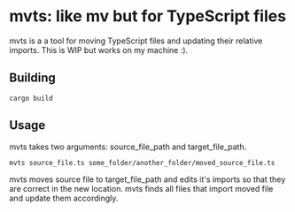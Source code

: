 # mvts: like mv but for TypeScript files

mvts is a a tool for moving TypeScript files and updating their relative imports. This is WIP but works on my machine :).


## Building

`cargo build`

## Usage

mvts takes two arguments: source_file_path and target_file_path.

`mvts source_file.ts some_folder/another_folder/moved_source_file.ts`

mvts moves source file to target_file_path and edits it's imports so that they are correct in the new location. mvts finds all files that import moved file and update them accordingly.
